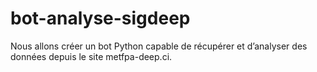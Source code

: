 # bot-analyse-sigdeep
Nous allons créer un bot Python capable de récupérer et d’analyser des données depuis le site metfpa-deep.ci.
